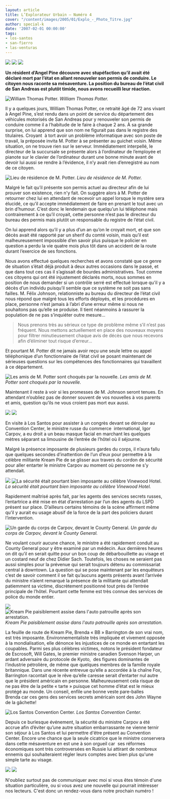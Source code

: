 ```yaml
---
layout: article
title: L’Explorateur Urbain – Numéro 4
cover: "/content/images/2005/01/Explo_-_Photo_Titre.jpg"
author: special-k
date: '2007-02-01 00:00:00'
tags:
- los-santos
- san-fierro
- las-venturas
---
```


![](/content/images/2005/01/explo_-_title_no_4.jpg)
![](/content/images/2005/01/Explo_4_-_Potter_Article_Title.jpg)
![](/content/images/2005/01/Explo_4_-_Potter_Funerals.jpg)

**Un résident d’Angel Pine découvre avec stupéfaction qu’il avait été déclaré mort par l’état en allant renouveler son permis de conduire. Le citoyen nous raconte sa mésaventure. La position du bureau de l’état civil de San Andreas est plutôt timide, nous avons recueilli leur réaction.**

![William Thomas Potter.](/content/images/2005/01/Explo_4_-_Potter_Pictures.jpg)
_William Thomas Potter._

Il y a quelques jours, William Thomas Potter, ce retraité âgé de 72 ans vivant à Angel Pine, s’est rendu dans un point de service du département des véhicules motorisés de San Andreas pour y renouveler son permis de conduire comme il a l’habitude de le faire à chaque&nbsp;2 ans. À sa grande surprise, on lui apprend que son nom ne figurait pas dans le registre des titulaires. Croyant &nbsp;à tort avoir un problème informatique avec son poste de travail, la préposée invita M. Potter à se présenter au guichet voisin. Même situation, on ne trouve rien sur le serveur. Immédiatement interpellé, le directeur de la succursale se présente alors à l’ordinateur de l’employée et pianote sur le clavier de l’ordinateur durant une bonne minute avant de devoir lui aussi se rendre à l’évidence, il n’y avait rien d’enregistré au nom de ce citoyen.

![Lieu de résidence de M. Potter.](/content/images/2005/01/Explo_4_-_Potter_Home.jpg)
_Lieu de résidence de M. Potter._

Malgré le fait qu’il présente son permis actuel au directeur afin de lui prouver son existence, rien n'y fait. On suggère alors à M. Potter de retourner chez lui en attendant de recevoir un appel lorsque le mystère sera élucidé, ce qu’il accepte immédiatement de faire en prenant le tout avec un brin d’humour. C’est donc le lendemain que quelqu’un lui téléphone mais contrairement à ce qu’il croyait, cette personne n’est pas le directeur du bureau des permis mais plutôt un responsable du registre de l’état civil.

On lui apprend alors qu’il y a plus d’un an qu’on le croyait mort, et que son décès avait été rapporté par un sherif du comté voisin, mais qu’il est malheureusement impossible d’en savoir plus puisque le policier en question a perdu la vie quatre mois plus tôt dans un accident de la route durant l’exercice de ses fonctions.

Nous avons effectué quelques recherches et avons constaté que ce genre de situation s’était déjà produit à deux autres occasions dans le passé, et que dans tout ces cas il s’agissait de bourdes administratives. Tout comme ces citoyens qui ont été injustement déclarés morts, nous sommes en position de nous demander si un contrôle serré est effectué lorsque qu’il y a décès d’un individu puisqu’il semble que ce système ne soit pas sans failles. M. Félix Johnson, relationniste au bureau du directeur de l’état civil nous répond que malgré tous les efforts déployés, et les procédures en place, personne n’est jamais à l’abri d’une erreur même si nous ne souhaitons pas qu’elle se produise. Il tient néanmoins à rassurer la population de ne pas s’inquiéter outre mesure...

> Nous prenons très au sérieux ce type de problème même s’il n’est pas fréquent. Nous mettons actuellement en place des nouveaux moyens pour filtrer minutieusement chaque avis de décès que nous recevons afin d’éliminer tout risque d’erreur...

Et pourtant M. Potter dit ne jamais avoir reçu une seule lettre ou appel téléphonique d’un fonctionnaire de l’état civil se posant maintenant de sérieuses questions sur les compétences des fonctionnaires qui travaillent à ce département.

![Les amis de M. Potter sont choqués par la nouvelle.](/content/images/2005/01/Explo_4_-_Potter_Friends.jpg)
_Les amis de M. Potter sont choqués par la nouvelle._

Maintenant il reste à voir si les promesses de M. Johnson seront tenues. En attendant n’oubliez pas de donner souvent de vos nouvelles à vos parents et amis, question qu’ils ne vous croient pas mort eux aussi.

![](/content/images/2005/01/Explo_4_-_Pie_Article_Title.jpg)
![](/content/images/2005/01/SF_maire.jpg)

En visite à Los Santos pour assister à un congrès devant se dérouler au Convention Center, le ministre russe du commerce &nbsp;international, Igor Carpov, a eu droit a un beau masque facial en marchant les quelques mètres séparant sa limousine de l’entrée de l’hôtel où il séjourne.

Malgré la présence imposante de plusieurs gardes du corps, il n’aura fallu que quelques secondes d’inattention de l’un d’eux pour permettre à la célèbre militante Kream Pie de se glisser aux travers du cordon de sécurité pour aller entarter le ministre Carpov au moment où personne ne s’y attendait.

![](/content/images/2005/01/Explo_4_-_Pie_Vinewood_Hotel.jpg)
![La sécurité était pourtant bien imposante au célèbre Vinewood Hotel.](/content/images/2005/01/Explo_4_-_Pie_Vinewood_Motorcade.jpg)
_La sécurité était pourtant bien imposante au célèbre Vinewood Hotel._

Rapidement maîtrisé après fait, par les agents des services secrets russes, l’entartrice a été mise en état d’arrestation par l’un des agents du LSPD présent sur place. D’ailleurs certains témoins de la scène affirment même qu’il y aurait eu usage abusif de la force de la part des policiers durant l’intervention.

![Un garde du corps de Carpov, devant le County General.](/content/images/2005/01/Explo_4_-_Pie_County_General.jpg)
_Un garde du corps de Carpov, devant le County General._

Ne voulant courir aucune chance, le ministre a été rapidement conduit au County General pour y être examiné par un médecin. Aux dernières heures on dit qu’il en serait quitte pour un bon coup de débarbouillette au visage et un costard neuf de chez Didier Sach. Toutefois, les choses ne seraient pas aussi simples pour la prévenue qui serait toujours détenu au commissariat central à downtown. La question qui se pose maintenant par les enquêteurs c’est de savoir comment il se fait qu’aucuns agents présents avant l’arrivée du ministre n’aient remarqué la présence de la militante qui attendait patiemment sa victime, discrètement positionné tout près de l’entrée principale de l’hôtel. Pourtant cette femme est très connue des services de police du monde entier.

![](/content/images/2005/01/Explo_4_-_Pie_Kream_Pie.jpg)
![Kream Pie paisiblement assise dans l'auto patrouille après son arrestation.](/content/images/2005/01/Explo_4_-_Pie_Kream_Pie_Zoom.jpg)
_Kream Pie paisiblement assise dans l'auto patrouille après son arrestation._

La feuille de route de Kream Pie, Brenda «&nbsp;BB&nbsp;» Barrington de son vrai nom, est très imposante. Environnementaliste très impliquée et vivement opposée à la mondialisation, elle dénonce les injustices de ce monde en entartant les coupables. Parmi ses plus célèbres victimes, notons le président fondateur de Escrosoft, Will Gates, le premier ministre canadien Svenson Harper, un ardant adversaire du protocole de Kyoto, &nbsp;des figures dominantes de l’industrie pétrolière, de même que quelques membres de la famille royale britannique. Dans une récente entrevue qu’elle a accordée à la chaîne Fox, Barrington racontait que&nbsp;le rêve qu’elle caresse serait d’entarter nul autre que le président américain en personne. Malheureusement cela risque de ne pas être de la petite «&nbsp;tarte&nbsp;» puisque cet homme d’état est le mieux protégé au monde. Un conseil, enfile une bonne veste pare-balles Brenda&nbsp;car ces gens des services secrets américain sont des John Wayne de la gâchette!

![Los Santos Convention Center.](/content/images/2005/01/Explo_4_-_LS_Convention_Center.jpg)
_Los Santos Convention Center._

Depuis ce burlesque événement, la sécurité du ministre Carpov a été accrue afin d’éviter qu’une autre situation embarrassante ne vienne ternir son séjour à Los Santos et lui permettre d'être présent au Convention Center. Encore une chance que la seule cicatrice que le ministre conservera dans cette mésaventure en est une à son orgueil car &nbsp;ses réformes économiques sont très controversées en Russie lui attirant de nombreux ennemis qui souhaiteraient régler leurs comptes avec bien plus qu'une simple tarte au visage.

![](/content/images/2005/01/Explo_-_Photo_Titre.jpg)
![](/content/images/2005/01/Explo_-_ecrivez-moi.jpg)

N'oubliez surtout pas de communiquer avec moi si vous êtes témoin d'une situation particulière, ou si vous avez une nouvelle qui pourrait intéresser nos lecteurs. C'est donc un rendez-vous dans notre prochain numéro !

<!--kg-card-end: markdown-->
